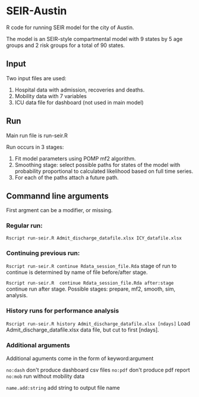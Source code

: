 # SEIR-Austin

R code for running SEIR model for the city of Austin.

The model is an SEIR-style compartmental model with 9 states by 5 age groups and 2 risk groups for a total of 90 states.

## Input
Two input files are used:
1. Hospital data with admission, recoveries and deaths.
2. Mobility data with 7 variables
3. ICU data file for dashboard (not used in main model)

## Run
Main run file is run-seir.R

Run occurs in 3 stages:
1. Fit model parameters using POMP mf2 algorithm.
2. Smoothing stage: select possible paths for states of the model with probability proportional to calculated likelihood based on full time series.
3. For each of the paths attach a future path.

## Commannd line arguments

First argment can be a modifier, or missing.

### Regular run: 
`Rscript run-seir.R Admit_discharge_datafile.xlsx ICY_datafile.xlsx`

### Continuing previous run:
`Rscript run-seir.R continue Rdata_session_file.Rda`
stage of run to continue is determined by name of file before/after stage.

`Rscript run-seir.R  continue Rdata_session_file.Rda after:stage`
continue run after stage. Possible stages: prepare, mf2, smooth, sim, analysis.

### History runs for performance analysis
`Rscript run-seir.R history Admit_discharge_datafile.xlsx [ndays]`
Load Admit_discharge_datafile.xlsx data file, but cut to first [ndays].

### Additional arguments
Additional aguments come in the form of keyword:argument

`no:dash` don't produce dashboard csv files
`no:pdf` don't produce pdf report
`no:mob` run without mobility data

`name.add:string` add string to output file name

